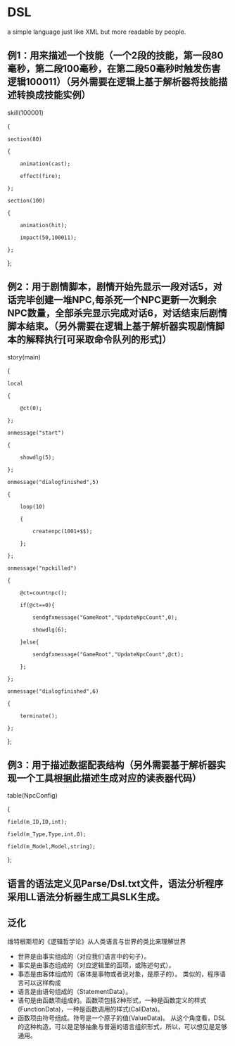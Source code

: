 # DSL
a simple language just like XML but more readable by people.

## 例1：用来描述一个技能（一个2段的技能，第一段80毫秒，第二段100毫秒，在第二段50毫秒时触发伤害逻辑100011）（另外需要在逻辑上基于解析器将技能描述转换成技能实例）

skill(100001)

{

	section(80)
	
	{
	
		animation(cast);
		
		effect(fire);
		
	};
	
	section(100)
	
	{
	
		animation(hit);
		
		impact(50,100011);
		
	};
	
};

## 例2：用于剧情脚本，剧情开始先显示一段对话5，对话完毕创建一堆NPC,每杀死一个NPC更新一次剩余NPC数量，全部杀完显示完成对话6，对话结束后剧情脚本结束。（另外需要在逻辑上基于解析器实现剧情脚本的解释执行[可采取命令队列的形式]）

story(main)

{

	local
	
	{
	
		@ct(0);
		
	};
	
	onmessage("start")
	
	{
	
		showdlg(5);
		
	};
	
	onmessage("dialogfinished",5)
	
	{
	
		loop(10)
		
		{
		
			createnpc(1001+$$);
			
		};
		
	};
	
	onmessage("npckilled")
	
	{
	
		@ct=countnpc();
		
		if(@ct==0){
		
			sendgfxmessage("GameRoot","UpdateNpcCount",0);
			
			showdlg(6);
			
		}else{
		
			sendgfxmessage("GameRoot","UpdateNpcCount",@ct);
			
		};
		
	};
	
	onmessage("dialogfinished",6)
	
	{
	
		terminate();
		
	};
	
};

## 例3：用于描述数据配表结构（另外需要基于解析器实现一个工具根据此描述生成对应的读表器代码）

table(NpcConfig)

{

	field(m_ID,ID,int);
	
	field(m_Type,Type,int,0);
	
	field(m_Model,Model,string);
	
};

## 语言的语法定义见Parse/Dsl.txt文件，语法分析程序采用LL语法分析器生成工具SLK生成。
## 泛化
维特根斯坦的《逻辑哲学论》从人类语言与世界的类比来理解世界
- 世界是由事实组成的（对应我们语言中的句子）。
- 事实是由事态组成的（对应逻辑里的函项，或陈述句式）。
- 事态是由客体组成的（客体是事物或者说对象，是原子的）。
类似的，程序语言可以这样构成
- 语言是由语句组成的（StatementData）。
- 语句是由函数项组成的。函数项包括2种形式，一种是函数定义的样式(FunctionData)，一种是函数调用的样式(CallData)。
- 函数项由符号组成。符号是一个原子的值(ValueData)。
从这个角度看，DSL的这种构造，可以是足够抽象与普遍的语言组织形式，所以，可以想见是足够通用。
